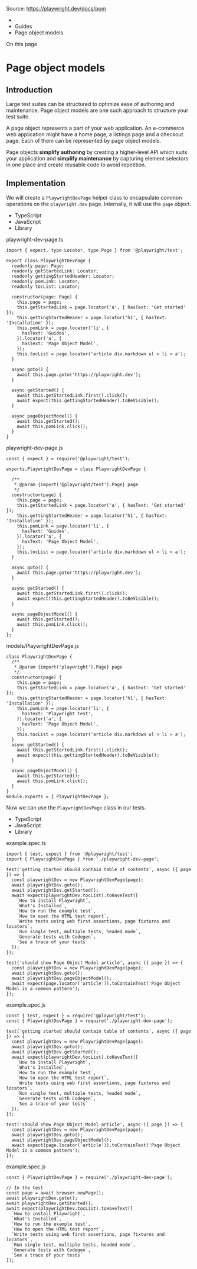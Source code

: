 Source: https://playwright.dev/docs/pom

  * [](/)
  * Guides
  * Page object models



On this page

# Page object models

## Introduction​

Large test suites can be structured to optimize ease of authoring and maintenance. Page object models are one such approach to structure your test suite.

A page object represents a part of your web application. An e-commerce web application might have a home page, a listings page and a checkout page. Each of them can be represented by page object models.

Page objects **simplify authoring** by creating a higher-level API which suits your application and **simplify maintenance** by capturing element selectors in one place and create reusable code to avoid repetition.

## Implementation​

We will create a `PlaywrightDevPage` helper class to encapsulate common operations on the `playwright.dev` page. Internally, it will use the `page` object.

  * TypeScript
  * JavaScript
  * Library



playwright-dev-page.ts
    
    
    import { expect, type Locator, type Page } from '@playwright/test';  
      
    export class PlaywrightDevPage {  
      readonly page: Page;  
      readonly getStartedLink: Locator;  
      readonly gettingStartedHeader: Locator;  
      readonly pomLink: Locator;  
      readonly tocList: Locator;  
      
      constructor(page: Page) {  
        this.page = page;  
        this.getStartedLink = page.locator('a', { hasText: 'Get started' });  
        this.gettingStartedHeader = page.locator('h1', { hasText: 'Installation' });  
        this.pomLink = page.locator('li', {  
          hasText: 'Guides',  
        }).locator('a', {  
          hasText: 'Page Object Model',  
        });  
        this.tocList = page.locator('article div.markdown ul > li > a');  
      }  
      
      async goto() {  
        await this.page.goto('https://playwright.dev');  
      }  
      
      async getStarted() {  
        await this.getStartedLink.first().click();  
        await expect(this.gettingStartedHeader).toBeVisible();  
      }  
      
      async pageObjectModel() {  
        await this.getStarted();  
        await this.pomLink.click();  
      }  
    }  
    

playwright-dev-page.js
    
    
    const { expect } = require('@playwright/test');  
      
    exports.PlaywrightDevPage = class PlaywrightDevPage {  
      
      /**  
       * @param {import('@playwright/test').Page} page  
       */  
      constructor(page) {  
        this.page = page;  
        this.getStartedLink = page.locator('a', { hasText: 'Get started' });  
        this.gettingStartedHeader = page.locator('h1', { hasText: 'Installation' });  
        this.pomLink = page.locator('li', {  
          hasText: 'Guides',  
        }).locator('a', {  
          hasText: 'Page Object Model',  
        });  
        this.tocList = page.locator('article div.markdown ul > li > a');  
      }  
      
      async goto() {  
        await this.page.goto('https://playwright.dev');  
      }  
      
      async getStarted() {  
        await this.getStartedLink.first().click();  
        await expect(this.gettingStartedHeader).toBeVisible();  
      }  
      
      async pageObjectModel() {  
        await this.getStarted();  
        await this.pomLink.click();  
      }  
    };  
    

models/PlaywrightDevPage.js
    
    
    class PlaywrightDevPage {  
      /**  
       * @param {import('playwright').Page} page  
       */  
      constructor(page) {  
        this.page = page;  
        this.getStartedLink = page.locator('a', { hasText: 'Get started' });  
        this.gettingStartedHeader = page.locator('h1', { hasText: 'Installation' });  
        this.pomLink = page.locator('li', {  
          hasText: 'Playwright Test',  
        }).locator('a', {  
          hasText: 'Page Object Model',  
        });  
        this.tocList = page.locator('article div.markdown ul > li > a');  
      }  
      async getStarted() {  
        await this.getStartedLink.first().click();  
        await expect(this.gettingStartedHeader).toBeVisible();  
      }  
      
      async pageObjectModel() {  
        await this.getStarted();  
        await this.pomLink.click();  
      }  
    }  
    module.exports = { PlaywrightDevPage };  
    

Now we can use the `PlaywrightDevPage` class in our tests.

  * TypeScript
  * JavaScript
  * Library



example.spec.ts
    
    
    import { test, expect } from '@playwright/test';  
    import { PlaywrightDevPage } from './playwright-dev-page';  
      
    test('getting started should contain table of contents', async ({ page }) => {  
      const playwrightDev = new PlaywrightDevPage(page);  
      await playwrightDev.goto();  
      await playwrightDev.getStarted();  
      await expect(playwrightDev.tocList).toHaveText([  
        `How to install Playwright`,  
        `What's Installed`,  
        `How to run the example test`,  
        `How to open the HTML test report`,  
        `Write tests using web first assertions, page fixtures and locators`,  
        `Run single test, multiple tests, headed mode`,  
        `Generate tests with Codegen`,  
        `See a trace of your tests`  
      ]);  
    });  
      
    test('should show Page Object Model article', async ({ page }) => {  
      const playwrightDev = new PlaywrightDevPage(page);  
      await playwrightDev.goto();  
      await playwrightDev.pageObjectModel();  
      await expect(page.locator('article')).toContainText('Page Object Model is a common pattern');  
    });  
    

example.spec.js
    
    
    const { test, expect } = require('@playwright/test');  
    const { PlaywrightDevPage } = require('./playwright-dev-page');  
      
    test('getting started should contain table of contents', async ({ page }) => {  
      const playwrightDev = new PlaywrightDevPage(page);  
      await playwrightDev.goto();  
      await playwrightDev.getStarted();  
      await expect(playwrightDev.tocList).toHaveText([  
        `How to install Playwright`,  
        `What's Installed`,  
        `How to run the example test`,  
        `How to open the HTML test report`,  
        `Write tests using web first assertions, page fixtures and locators`,  
        `Run single test, multiple tests, headed mode`,  
        `Generate tests with Codegen`,  
        `See a trace of your tests`  
      ]);  
    });  
      
    test('should show Page Object Model article', async ({ page }) => {  
      const playwrightDev = new PlaywrightDevPage(page);  
      await playwrightDev.goto();  
      await playwrightDev.pageObjectModel();  
      await expect(page.locator('article')).toContainText('Page Object Model is a common pattern');  
    });  
    

example.spec.js
    
    
    const { PlaywrightDevPage } = require('./playwright-dev-page');  
      
    // In the test  
    const page = await browser.newPage();  
    await playwrightDev.goto();  
    await playwrightDev.getStarted();  
    await expect(playwrightDev.tocList).toHaveText([  
      `How to install Playwright`,  
      `What's Installed`,  
      `How to run the example test`,  
      `How to open the HTML test report`,  
      `Write tests using web first assertions, page fixtures and locators`,  
      `Run single test, multiple tests, headed mode`,  
      `Generate tests with Codegen`,  
      `See a trace of your tests`  
    ]);  
    
